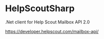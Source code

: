 # HelpScoutSharp

.Net client for Help Scout Mailbox API 2.0

https://developer.helpscout.com/mailbox-api/

